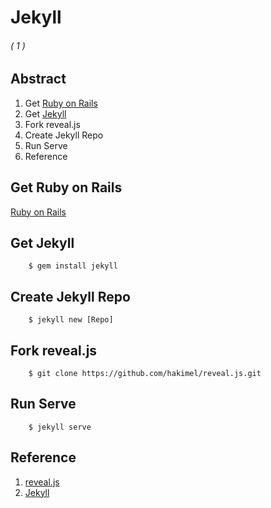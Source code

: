 # Jekyll
###### ( 1 )



## Abstract
 1. Get [Ruby on Rails](http://railsinstaller.org/)
 2. Get [Jekyll](http://jekyllrb.com/)
 3. Fork reveal.js
 4. Create Jekyll Repo
 5. Run Serve
 6. Reference



## Get Ruby on Rails
 [Ruby on Rails](http://railsinstaller.org/)



## Get Jekyll

 		$ gem install jekyll



## Create Jekyll Repo

 		$ jekyll new [Repo]



## Fork reveal.js

 		$ git clone https://github.com/hakimel/reveal.js.git



## Run Serve

 		$ jekyll serve



## Reference
 1. [reveal.js](http://lab.hakim.se/reveal-js/#/)
 2. [Jekyll](jekyllrb.com/‎)